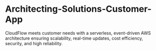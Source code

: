 # Architecting-Solutions-Customer-App
CloudFlow meets customer needs with a serverless, event-driven AWS architecture ensuring scalability, real-time updates, cost efficiency, security, and high reliability.
